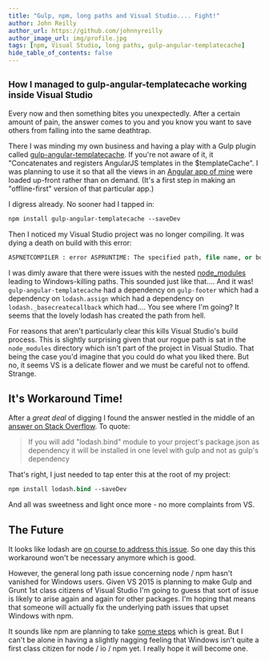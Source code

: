 ```yaml
---
title: "Gulp, npm, long paths and Visual Studio.... Fight!"
author: John Reilly
author_url: https://github.com/johnnyreilly
author_image_url: img/profile.jpg
tags: [npm, Visual Studio, long paths, gulp-angular-templatecache]
hide_table_of_contents: false
---
```

## <sub>How I managed to gulp-angular-templatecache working inside Visual Studio</sub>



 Every now and then something bites you unexpectedly. After a certain amount of pain, the answer comes to you and you know you want to save others from falling into the same deathtrap.

There I was minding my own business and having a play with a Gulp plugin called [gulp-angular-templatecache](<https://www.npmjs.com/package/gulp-angular-templatecache>). If you're not aware of it, it "Concatenates and registers AngularJS templates in the $templateCache". I was planning to use it so that all the views in an [Angular app of mine](<https://github.com/johnnyreilly/proverb-offline>) were loaded up-front rather than on demand. (It's a first step in making an "offline-first" version of that particular app.)

I digress already. No sooner had I tapped in:

```ps
npm install gulp-angular-templatecache --saveDev
```

Then I noticed my Visual Studio project was no longer compiling. It was dying a death on build with this error:

```ps
ASPNETCOMPILER : error ASPRUNTIME: The specified path, file name, or both are too long. The fully qualified file name must be less than 260 characters, and the directory name must be less than 248 characters.
```

I was dimly aware that there were issues with the nested [node\_modules](<https://github.com/joyent/node/issues/6960>) leading to Windows-killing paths. This sounded just like that.... And it was! `gulp-angular-templatecache` had a dependency on `gulp-footer` which had a dependency on `lodash.assign` which had a dependency on `lodash._basecreatecallback` which had.... You see where I'm going? It seems that the lovely lodash has created the path from hell.

For reasons that aren't particularly clear this kills Visual Studio's build process. This is slightly surprising given that our rogue path is sat in the `node_modules` directory which isn't part of the project in Visual Studio. That being the case you'd imagine that you could do what you liked there. But no, it seems VS is a delicate flower and we must be careful not to offend. Strange.

## It's Workaround Time!

After a *great deal* of digging I found the answer nestled in the middle of an [answer on Stack Overflow](<http://stackoverflow.com/a/24144479/761388>). To quote:

> If you will add "lodash.bind" module to your project's package.json as dependency it will be installed in one level with gulp and not as gulp's dependency

That's right, I just needed to tap enter this at the root of my project:

```ps
npm install lodash.bind --saveDev
```

And all was sweetness and light once more - no more complaints from VS.

## The Future

It looks like lodash are [on course to address this issue](<https://github.com/lodash/lodash-cli/issues/23>). So one day this this workaround won't be necessary anymore which is good.

However, the general long path issue concerning node / npm hasn't vanished for Windows users. Given VS 2015 is planning to make Gulp and Grunt 1st class citizens of Visual Studio I'm going to guess that sort of issue is likely to arise again and again for other packages. I'm hoping that means that someone will actually fix the underlying path issues that upset Windows with npm.

It sounds like npm are planning to take [some steps](<https://github.com/joyent/node/issues/6960#issuecomment-46704998>) which is great. But I can't be alone in having a slightly nagging feeling that Windows isn't quite a first class citizen for node / io / npm yet. I really hope it will become one.


